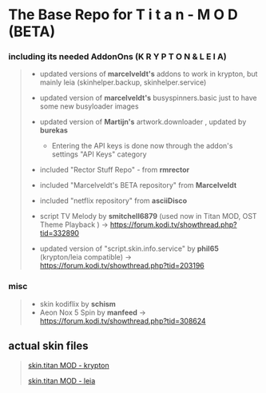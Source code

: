 # The Base Repo for **T i t a n - M O D (BETA)**


### including its needed AddonOns **(K R Y P T O N**   &  **L E I A)**
 
> - updated versions of **marcelveldt's** addons to work in krypton, but mainly leia (skinhelper.backup, skinhelper.service)
>
> - updated version  of **marcelveldt's** busyspinners.basic just to have some new busyloader images
>
> - updated version  of **Martijn's** artwork.downloader , updated by **burekas**
>      - Entering the API keys is done now through the addon's settings "API Keys" category
>
> - included "Rector Stuff Repo" - from **rmrector**
> - included "Marcelveldt's BETA repository" from **Marcelveldt**
> - included "netflix repository" from **asciiDisco**
>
> - script TV Melody by **smitchell6879** (used now in Titan MOD, OST Theme Playback ) -> https://forum.kodi.tv/showthread.php?tid=332890
> - updated version of "script.skin.info.service" by **phil65** (krypton/leia compatible) -> https://forum.kodi.tv/showthread.php?tid=203196
>
### **misc**
> - skin kodiflix by **schism**
> - Aeon Nox 5 Spin by **manfeed**  -> https://forum.kodi.tv/showthread.php?tid=308624
>


## actual skin files
> [skin.titan MOD - krypton](https://github.com/marduklev/skin.titan.krypton.mod/)
> 	
> [skin.titan MOD - leia](https://github.com/marduklev/skin.titan.mod.beta.leia/)
